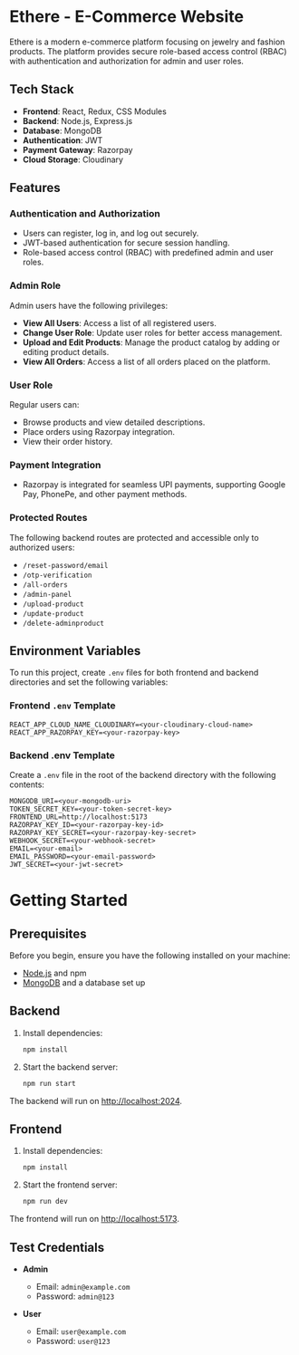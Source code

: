 # Ethere - E-Commerce Website

Ethere is a modern e-commerce platform focusing on jewelry and fashion products. The platform provides secure role-based access control (RBAC) with authentication and authorization for admin and user roles.

## Tech Stack

- **Frontend**: React, Redux, CSS Modules
- **Backend**: Node.js, Express.js
- **Database**: MongoDB
- **Authentication**: JWT
- **Payment Gateway**: Razorpay
- **Cloud Storage**: Cloudinary

## Features

### Authentication and Authorization
- Users can register, log in, and log out securely.
- JWT-based authentication for secure session handling.
- Role-based access control (RBAC) with predefined admin and user roles.

### Admin Role
Admin users have the following privileges:
- **View All Users**: Access a list of all registered users.
- **Change User Role**: Update user roles for better access management.
- **Upload and Edit Products**: Manage the product catalog by adding or editing product details.
- **View All Orders**: Access a list of all orders placed on the platform.

### User Role
Regular users can:
- Browse products and view detailed descriptions.
- Place orders using Razorpay integration.
- View their order history.

### Payment Integration
- Razorpay is integrated for seamless UPI payments, supporting Google Pay, PhonePe, and other payment methods.

### Protected Routes
The following backend routes are protected and accessible only to authorized users:
- `/reset-password/email`
- `/otp-verification`
- `/all-orders`
- `/admin-panel`
- `/upload-product`
- `/update-product`
- `/delete-adminproduct`

## Environment Variables

To run this project, create `.env` files for both frontend and backend directories and set the following variables:

### Frontend `.env` Template
```env
REACT_APP_CLOUD_NAME_CLOUDINARY=<your-cloudinary-cloud-name>
REACT_APP_RAZORPAY_KEY=<your-razorpay-key> 
```
### Backend .env Template

Create a `.env` file in the root of the backend directory with the following contents:

```env
MONGODB_URI=<your-mongodb-uri>
TOKEN_SECRET_KEY=<your-token-secret-key>
FRONTEND_URL=http://localhost:5173
RAZORPAY_KEY_ID=<your-razorpay-key-id>
RAZORPAY_KEY_SECRET=<your-razorpay-key-secret>
WEBHOOK_SECRET=<your-webhook-secret>
EMAIL=<your-email>
EMAIL_PASSWORD=<your-email-password>
JWT_SECRET=<your-jwt-secret>
```

# Getting Started

## Prerequisites
Before you begin, ensure you have the following installed on your machine:

- [Node.js](https://nodejs.org/en/) and npm
- [MongoDB](https://www.mongodb.com/) and a database set up

## Backend

1. Install dependencies:
    ```bash
    npm install
    ```

2. Start the backend server:
    ```bash
    npm run start
    ```

The backend will run on [http://localhost:2024](http://localhost:2024).

## Frontend

1. Install dependencies:
    ```bash
    npm install
    ```

2. Start the frontend server:
    ```bash
    npm run dev
    ```

The frontend will run on [http://localhost:5173](http://localhost:5173).

## Test Credentials

- **Admin**
    - Email: `admin@example.com`
    - Password: `admin@123`

- **User**
    - Email: `user@example.com`
    - Password: `user@123`
